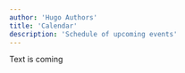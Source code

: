 ```yaml
---
author: 'Hugo Authors'
title: 'Calendar'
description: 'Schedule of upcoming events'
---
```


Text is coming